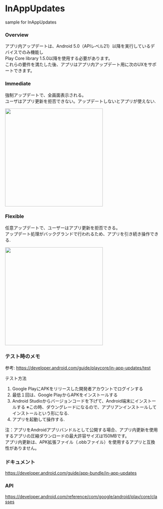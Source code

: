 # InAppUpdates
sample for InAppUpdates

### Overview
アプリ内アップデートは、Android 5.0（APIレベル21）以降を実行しているデバイスでのみ機能し<br>
Play Core library 1.5.0以降を使用する必要があります。<br>
これらの要件を満たした後、アプリはアプリ内アップデート用に次のUXをサポートできます。<br>

### Immediate

強制アップデートで、全画面表示される。<br>
ユーザはアプリ更新を拒否できない。アップデートしないとアプリが使えない.<br>

<img src="https://user-images.githubusercontent.com/16476224/62906028-f63ea700-bda7-11e9-866f-d3cf437496e6.png" width=320>

### Flexible

任意アップデートで、ユーザーはアプリ更新を拒否できる。<br>
アップデート処理がバックグランドで行われるため、アプリを引き続き操作できる.<br>

<img src="https://user-images.githubusercontent.com/16476224/62906042-0787b380-bda8-11e9-8531-848d10fcd26a.png" width=320>

### テスト時のメモ

参考:
https://developer.android.com/guide/playcore/in-app-updates/test

テスト方法
1. Google PlayにAPKをリリースした開発者アカウントでログインする
2. 最低１回は、Google PlayからAPKをインストールする
3. Android Studioからバージョンコードを下げて、Android端末にインストールする
    ※この時、ダウングレードになるので、アプリアンインストールしてインストールという形になる.
4. アプリを起動して操作する.

注：アプリをAndroidアプリバンドルとして公開する場合、アプリ内更新を使用するアプリの圧縮ダウンロードの最大許容サイズは150MBです。<br>
アプリ内更新は、APK拡張ファイル（.obbファイル）を使用するアプリと互換性がありません。<br>

### ドキュメント
https://developer.android.com/guide/app-bundle/in-app-updates

### API
https://developer.android.com/reference/com/google/android/play/core/classes
